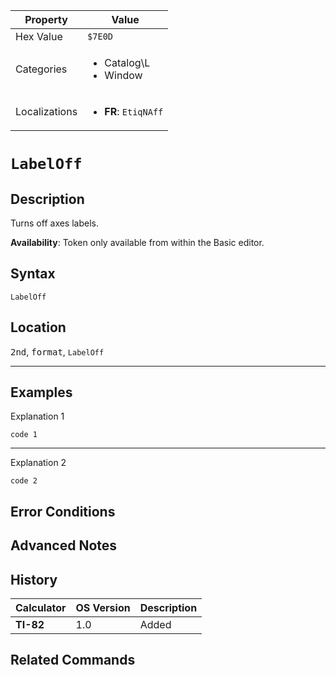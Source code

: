 | Property      | Value |
|---------------|-------|
| Hex Value     | `$7E0D`|
| Categories    | <ul><li>Catalog\L</li><li>Window</li></ul> |
| Localizations | <ul><li><b>FR</b>: `EtiqNAff`</li></ul> |

# `LabelOff`

## Description
Turns off axes labels.


<b>Availability</b>: Token only available from within the Basic editor.

## Syntax
`LabelOff`

## Location
<kbd>2nd</kbd>, <kbd>format</kbd>, `LabelOff`
<hr>

## Examples

Explanation 1
```ti-basic
code 1
```
---
Explanation 2
```ti-basic
code 2
```

## Error Conditions


## Advanced Notes


## History
| Calculator | OS Version | Description |
|------------|------------|-------------|
| <b>TI-82</b> | 1.0 | Added

## Related Commands

    